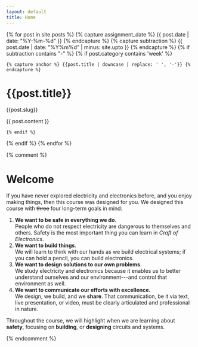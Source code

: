 ```yaml
---
layout: default
title: Home
---
```



{% for post in site.posts %}
  {% capture assignment_date %} {{ post.date | date: "%Y-%m-%d" }} {% endcapture %}
  {% capture subtraction %} {{ post.date | date: "%Y%m%d" | minus: site.upto }} {% endcapture %}
  {% if subtraction contains "-" %}
    {% if post.category contains 'week' %}

    {% capture anchor %} {{post.title | downcase | replace: ' ', '-'}} {% endcapture %}
<h1 id="{{anchor | remove: ' '}}">{{post.title}}</h1>
<p>{{post.slug}}</p>
{{ post.content }}

    {% endif %}
  {% endif %}
{% endfor %}


{% comment %}

# Welcome

If you have never explored electricity and electronics before, and you enjoy making things, then this course was designed for you. We designed this course with <strike>three</strike> four long-term goals in mind:

1. **We want to be safe in everything we do**. <br/>
  People who do not respect electricity are dangerous to themselves and others. Safety is the most important thing you can learn in *Craft of Electronics*.
1. **We want to build things**. <br/>
  We will learn to think with our hands as we build electrical systems; if you can hold a pencil, you can build electronics.
1. **We want to design solutions to our own problems**. <br/>
  We study electricity and electronics because it enables us to better understand ourselves and our environment---and control that environment as well.
1. **We want to communicate our efforts with excellence.** <br/>
  We design, we build, and we **share**. That communication, be it via text, live presentation, or video, must be clearly articulated and professional in nature.


Throughout the course, we will highlight when we are learning about **safety**,
focusing on **building**, or **designing** circuits and systems.

{% endcomment %}
